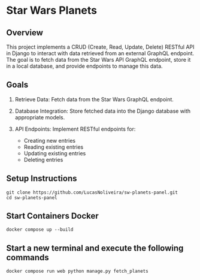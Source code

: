 # Star Wars Planets

## Overview
This project implements a CRUD (Create, Read, Update, Delete) RESTful API in Django to interact with data retrieved from an external GraphQL endpoint. The goal is to fetch data from the Star Wars API GraphQL endpoint, store it in a local database, and provide endpoints to manage this data.

## Goals

1. Retrieve Data: Fetch data from the Star Wars GraphQL endpoint.
   
2. Database Integration: Store fetched data into the Django database with appropriate models.
   
3. API Endpoints: Implement RESTful endpoints for:
   * Creating new entries
   * Reading existing entries
   * Updating existing entries
   * Deleting entries

## Setup Instructions
`git clone https://github.com/LucasNoliveira/sw-planets-panel.git`  
`cd sw-planets-panel`

## Start Containers Docker
`docker compose up --build`

## Start a new terminal and execute the following commands
`docker compose run web python manage.py fetch_planets`

